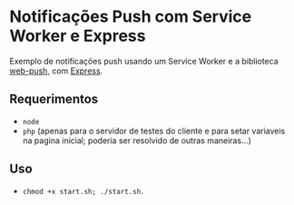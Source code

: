 # Notificações Push com Service Worker e Express
Exemplo de notificações push usando um Service Worker e a biblioteca [web-push](https://github.com/web-push-libs/web-push), com [Express](https://github.com/expressjs/express).
## Requerimentos
- `node`
- `php` (apenas para o servidor de testes do cliente e para setar variaveis na pagina inicial; poderia ser resolvido de outras maneiras...)
## Uso
- `chmod +x start.sh; ./start.sh`.
